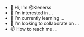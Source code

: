 - 👋 Hi, I’m @Klenerss
- 👀 I’m interested in ...
- 🌱 I’m currently learning ...
- 💞️ I’m looking to collaborate on ...
- 📫 How to reach me ...

<!---
Klenerss/Klenerss is a ✨ special ✨ repository because its `README.md` (this file) appears on your GitHub profile.
You can click the Preview link to take a look at your changes.
--->
